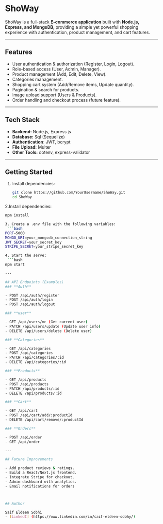 # ShoWay

ShoWay is a full-stack **E-commerce application** built with **Node.js, Express, and MongoDB**, providing a simple yet powerful shopping experience with authentication, product management, and cart features.  

---

## Features
- User authentication & authorization (Register, Login, Logout).
- Role-based access (User, Admin, Manager).
- Product management (Add, Edit, Delete, View).
- Categories management.
- Shopping cart system (Add/Remove items, Update quantity).
- Pagination & search for products.
- Image upload support (Users & Products).
- Order handling and checkout process (future feature).

---

## Tech Stack
- **Backend:** Node.js, Express.js  
- **Database:** Sql (Sequelize)  
- **Authentication:** JWT, bcrypt  
- **File Upload:** Multer  
- **Other Tools:** dotenv, express-validator  

---

## Getting Started

1. Install dependencies:
   ```bash
   git clone https://github.com/YourUsername/ShoWay.git
   cd ShoWay
   
2.Install dependencies:
  ```bash
  npm install

3. Create a .env file with the following variables:
   ```bash
  PORT=5000
  MONGO_URI=your_mongodb_connection_string
  JWT_SECRET=your_secret_key
  STRIPE_SECRET=your_stripe_secret_key

4. Start the serve:
   ```bash
  npm start

---

## API Endpoints (Examples)
### **Auth**

- POST /api/auth/register
- POST /api/auth/login
- POST /api/auth/logout

### **user**

- GET /api/users/me (Get current user)
- PATCH /api/users/update (Update user info)
- DELETE /api/users/delete (Delete user)

### **Categories**

- GET /api/categories
- POST /api/categories
- PATCH /api/categories/:id
- DELETE /api/categories/:id   

### **Products**

- GET /api/products
- POST /api/products
- PATCH /api/products/:id
- DELETE /api/products/:id

### **Cart**

- GET /api/cart
- POST /api/cart/add/:productId
- DELETE /api/cart/remove/:productId

### **Orders**

- POST /api/order
- GET /api/order

---

## Future Improvements

- Add product reviews & ratings.
- Build a React/Next.js frontend.
- Integrate Stripe for checkout.
- Admin dashboard with analytics.
- Email notifications for orders



## Author

Saif Eldeen Sobhi
- [LinkedI] (https://www.linkedin.com/in/saif-eldeen-sobhy/)



